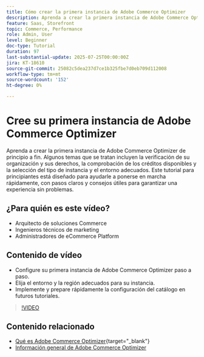 ```yaml
---
title: Cómo crear la primera instancia de Adobe Commerce Optimizer
description: Aprenda a crear la primera instancia de Adobe Commerce Optimizer con este tutorial paso a paso.
feature: Saas, Storefront
topic: Commerce, Performance
role: Admin, User
level: Beginner
doc-type: Tutorial
duration: 97
last-substantial-update: 2025-07-25T00:00:00Z
jira: KT-18610
source-git-commit: 25082c5dea237d7ce1b325fbe7d0eb709d112008
workflow-type: tm+mt
source-wordcount: '152'
ht-degree: 0%

---
```



# Cree su primera instancia de Adobe Commerce Optimizer

Aprenda a crear la primera instancia de Adobe Commerce Optimizer de principio a fin. Algunos temas que se tratan incluyen la verificación de su organización y sus derechos, la comprobación de los créditos disponibles y la selección del tipo de instancia y el entorno adecuados. Este tutorial para principiantes está diseñado para ayudarle a ponerse en marcha rápidamente, con pasos claros y consejos útiles para garantizar una experiencia sin problemas.

## ¿Para quién es este vídeo?

* Arquitecto de soluciones Commerce
* Ingenieros técnicos de marketing
* Administradores de eCommerce Platform

## Contenido de vídeo

* Configure su primera instancia de Adobe Commerce Optimizer paso a paso.
* Elija el entorno y la región adecuados para su instancia.
* Implemente y prepare rápidamente la configuración del catálogo en futuros tutoriales.

>[!VIDEO](https://video.tv.adobe.com/v/3469877?learn=on&enablevpops)

## Contenido relacionado

* [Qué es Adobe Commerce Optimizer](https://experienceleague.adobe.com/en/docs/commerce/optimizer/overview){target="_blank"}
* [Información general de Adobe Commerce Optimizer](https://experienceleague.adobe.com/en/docs/commerce-learn/tutorials/adobe-commerce-optimizer/overview)
